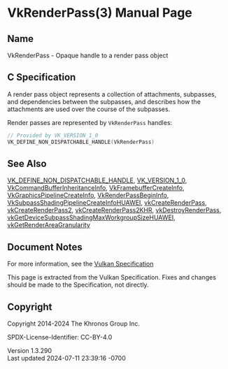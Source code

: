 # VkRenderPass(3) Manual Page

## Name

VkRenderPass - Opaque handle to a render pass object



## <a href="#_c_specification" class="anchor"></a>C Specification

A render pass object represents a collection of attachments, subpasses,
and dependencies between the subpasses, and describes how the
attachments are used over the course of the subpasses.

Render passes are represented by `VkRenderPass` handles:

``` c
// Provided by VK_VERSION_1_0
VK_DEFINE_NON_DISPATCHABLE_HANDLE(VkRenderPass)
```

## <a href="#_see_also" class="anchor"></a>See Also

[VK_DEFINE_NON_DISPATCHABLE_HANDLE](https://registry.khronos.org/vulkan/specs/1.3-extensions/man/html/VK_DEFINE_NON_DISPATCHABLE_HANDLE.html),
[VK_VERSION_1_0](https://registry.khronos.org/vulkan/specs/1.3-extensions/man/html/VK_VERSION_1_0.html),
[VkCommandBufferInheritanceInfo](https://registry.khronos.org/vulkan/specs/1.3-extensions/man/html/VkCommandBufferInheritanceInfo.html),
[VkFramebufferCreateInfo](https://registry.khronos.org/vulkan/specs/1.3-extensions/man/html/VkFramebufferCreateInfo.html),
[VkGraphicsPipelineCreateInfo](https://registry.khronos.org/vulkan/specs/1.3-extensions/man/html/VkGraphicsPipelineCreateInfo.html),
[VkRenderPassBeginInfo](https://registry.khronos.org/vulkan/specs/1.3-extensions/man/html/VkRenderPassBeginInfo.html),
[VkSubpassShadingPipelineCreateInfoHUAWEI](https://registry.khronos.org/vulkan/specs/1.3-extensions/man/html/VkSubpassShadingPipelineCreateInfoHUAWEI.html),
[vkCreateRenderPass](https://registry.khronos.org/vulkan/specs/1.3-extensions/man/html/vkCreateRenderPass.html),
[vkCreateRenderPass2](https://registry.khronos.org/vulkan/specs/1.3-extensions/man/html/vkCreateRenderPass2.html),
[vkCreateRenderPass2KHR](https://registry.khronos.org/vulkan/specs/1.3-extensions/man/html/vkCreateRenderPass2KHR.html),
[vkDestroyRenderPass](https://registry.khronos.org/vulkan/specs/1.3-extensions/man/html/vkDestroyRenderPass.html),
[vkGetDeviceSubpassShadingMaxWorkgroupSizeHUAWEI](https://registry.khronos.org/vulkan/specs/1.3-extensions/man/html/vkGetDeviceSubpassShadingMaxWorkgroupSizeHUAWEI.html),
[vkGetRenderAreaGranularity](https://registry.khronos.org/vulkan/specs/1.3-extensions/man/html/vkGetRenderAreaGranularity.html)

## <a href="#_document_notes" class="anchor"></a>Document Notes

For more information, see the <a
href="https://registry.khronos.org/vulkan/specs/1.3-extensions/html/vkspec.html#VkRenderPass"
target="_blank" rel="noopener">Vulkan Specification</a>

This page is extracted from the Vulkan Specification. Fixes and changes
should be made to the Specification, not directly.

## <a href="#_copyright" class="anchor"></a>Copyright

Copyright 2014-2024 The Khronos Group Inc.

SPDX-License-Identifier: CC-BY-4.0

Version 1.3.290  
Last updated 2024-07-11 23:39:16 -0700
